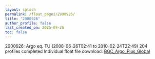 ```yaml
---
layout: splash
permalink: /float_pages/2900926/
title: "2900926"
author_profile: false
last_created_on: 2025-09-26
toc: false
---
```

 
2900926: Argo eq. TU (2008-06-26T02:41 to 2010-02-24T22:49)
204 profiles completed
Individual float file download: [BGC_Argo_Plus_Global](https://ftp.soest.hawaii.edu/bgc_argo_plus/Individual_Floats/outliers_removed/2900926_Sprof_processed.nc)
